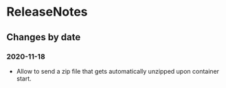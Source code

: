 ReleaseNotes
============

Changes by date
---------------

### 2020-11-18
 - Allow to send a zip file that gets automatically unzipped upon container start.